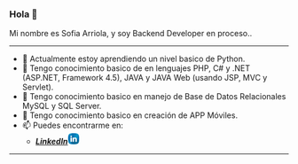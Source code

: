 ### Hola 👋

<!--
**EveLopz/EveLopz** is a ✨ _special_ ✨ repository because its `README.md` (this file) appears on your GitHub profile.

Here are some ideas to get you started:

- 🔭 I’m currently working on ...
- 👯 I’m looking to collaborate on ...
- 🤔 I’m looking for help with ...
- 😄 Pronouns: ...
- ⚡ Fun fact: ...
-->

Mi nombre es Sofia Arriola, y soy Backend Developer en proceso..

----
- 🌱 Actualmente estoy aprendiendo un nivel basico de Python.
- 💬 Tengo conocimiento basico de en lenguajes PHP, C# y .NET (ASP.NET, Framework 4.5), JAVA y JAVA Web (usando JSP, MVC y Servlet).
- 💬 Tengo conocimiento basico en manejo de Base de Datos Relacionales MySQL y SQL Server.
- 💬 Tengo conocimiento basico en creación de APP Móviles.
- 📫 Puedes encontrarme en: 
   - <a href="https://www.linkedin.com/in/evelyn-lopez-38b892238">***LinkedIn***<img src="https://github.com/EveLopz/EveLopz/blob/main/icons/LinkedIn.png" width="20px"></a>
----
